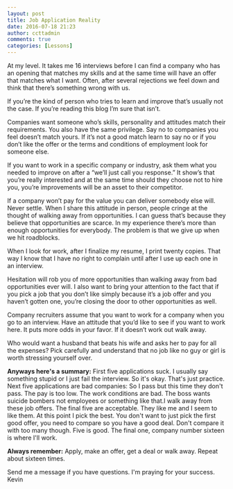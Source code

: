 ```yaml
---
layout: post
title: Job Application Reality
date: 2016-07-18 21:23
author: ccttadmin
comments: true
categories: [Lessons]
---
```

At my level. It takes me 16 interviews before I can find a company who has an opening that matches my skills and at the same time will have an offer that matches what I want.
Often, after several rejections we feel down and think that there’s something wrong with us.

If you’re the kind of person who tries to learn and improve that’s usually not the case. If you’re reading this blog I’m sure that isn’t.

Companies want someone who’s skills, personality and attitudes match their requirements. You also have the same privilege. Say no to companies you feel doesn’t match yours. If it’s not a good match learn to say no or if you don’t like the offer or the terms and conditions of employment look for someone else.

If you want to work in a specific company or industry, ask them what you needed to improve on after a “we’ll just call you response.” It show’s that you’re really interested and at the same time should they choose not to hire you, you’re improvements will be an asset to their competitor.

If a company won’t pay for the value you can deliver somebody else will. Never settle.
When I share this attitude in person, people cringe at the thought of walking away from opportunities. I can guess that’s because they believe that opportunities are scarce. In my experience there’s more than enough opportunities for everybody. The problem is that we give up when we hit roadblocks.

When I look for work, after I finalize my resume, I print twenty copies. That way I know that I have no right to complain until after I use up each one in an interview.

Hesitation will rob you of more opportunities than walking away from bad opportunities ever will. I also want to bring your attention to the fact that if you pick a job that you don’t like simply because it’s a job offer and you haven’t gotten one, you’re closing the door to other opportunities as well.

Company recruiters assume that you want to work for a company when you go to an interview. Have an attitude that you’d like to see if you want to work here. It puts more odds in your favor. If it doesn’t work out walk away.

Who would want a husband that beats his wife and asks her to pay for all the expenses? Pick carefully and understand that no job like no guy or girl is worth stressing yourself over.

<strong>Anyways here's a summary:</strong>
First five applications suck. I usually say something stupid or I just fail the interview. So it's okay. That's just practice.
Next five applications are bad companies: So I pass but this time they don't pass. The pay is too low. The work conditions are bad. The boss wants suicide bombers not employees or something like that.I walk away from these job offers.
The final five are acceptable. They like me and I seem to like them. At this point I pick the best. You don't want to just pick the first good offer, you need to compare so you have a good deal. Don't compare it with too many though. Five is good.
The final one, company number sixteen is where I'll work.

<strong>Always remember:</strong>
Apply, make an offer, get a deal or walk away. Repeat about sixteen times.

Send me a message if you have questions. I'm praying for your success. Kevin

